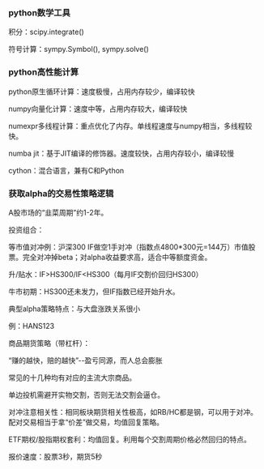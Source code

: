 ### python数学工具

积分：scipy.integrate()

符号计算：sympy.Symbol(), sympy.solve()



### python高性能计算

python原生循环计算：速度极慢，占用内存较少，编译较快

numpy向量化计算：速度中等，占用内存较大，编译较快

numexpr多线程计算：重点优化了内存。单线程速度与numpy相当，多线程较快。

numba jit：基于JIT编译的修饰器。速度较快，占用内存较小，编译较慢

cython：混合语言，兼有C和Python



### 获取alpha的交易性策略逻辑

A股市场的“韭菜周期”约1-2年。

投资组合：

等市值对冲例：沪深300 IF做空1手对冲（指数点4800*300元=144万）市值股票。完全对冲掉beta；对alpha收益要求高，适合中等额度资金。 

升/贴水：IF>HS300/IF<HS300（每月IF交割价回归HS300）

牛市初期：HS300还未发力，但IF指数已经开始升水。

典型alpha策略特点：与大盘涨跌关系很小

例：HANS123



商品期货策略（带杠杆）：

“赚的越快，赔的越快”--盈亏同源，而人总会膨胀

常见的十几种均有对应的主流大宗商品。

单边投机需避开实物交割，否则无法交割会逼仓。

对冲注意相关性：相同板块期货相关性极高，如RB/HC都是钢，可以用于对冲。配对交易相当于拿“价差”做交易，均值回复策略。 



ETF期权/股指期权套利：均值回复。利用每个交割周期价格必然回归的特点。

报价速度：股票3秒，期货5秒

